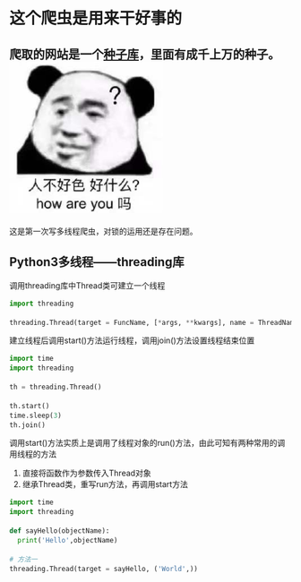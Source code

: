# 这个爬虫是用来干好事的

爬取的网站是一个[种子库](http://www.sugarfh.vip)，里面有成千上万的种子。
<br />
![人不好色好什么？how are you 吗](人不好色好什么.jpeg)
------
这是第一次写多线程爬虫，对锁的运用还是存在问题。

## Python3多线程——threading库
调用threading库中Thread类可建立一个线程
```python
import threading

threading.Thread(target = FuncName, [*args, **kwargs], name = ThreadName)
```
建立线程后调用start()方法运行线程，调用join()方法设置线程结束位置
```python
import time
import threading

th = threading.Thread()

th.start()
time.sleep(3)
th.join()
```
调用start()方法实质上是调用了线程对象的run()方法，由此可知有两种常用的调用线程的方法
1. 直接将函数作为参数传入Thread对象
2. 继承Thread类，重写run方法，再调用start方法
```python
import time
import threading

def sayHello(objectName):
  print('Hello',objectName)

# 方法一
threading.Thread(target = sayHello, ('World',))

```
